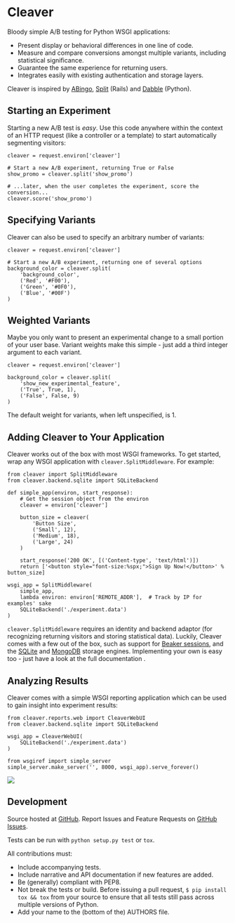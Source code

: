 # Cleaver

Bloody simple A/B testing for Python WSGI applications:

* Present display or behavioral differences in one line of code.
* Measure and compare conversions amongst multiple variants, including
  statistical significance.
* Guarantee the same experience for returning users.
* Integrates easily with existing authentication and storage layers.

Cleaver is inspired by [ABingo](<http://www.bingocardcreator.com/abingo>), [Split](<https://rubygems.org/gems/split>) (Rails) and [Dabble](<https://github.com/dcrosta/dabble>) (Python).

## Starting an Experiment

Starting a new A/B test is *easy*.  Use this code anywhere within the context
of an HTTP request (like a controller or a template) to start automatically
segmenting visitors:

    cleaver = request.environ['cleaver']
    
    # Start a new A/B experiment, returning True or False
    show_promo = cleaver.split('show_promo')
    
    # ...later, when the user completes the experiment, score the conversion...
    cleaver.score('show_promo')

## Specifying Variants

Cleaver can also be used to specify an arbitrary number of variants:

    cleaver = request.environ['cleaver']
    
    # Start a new A/B experiment, returning one of several options
    background_color = cleaver.split(
        'background_color',
        ('Red', '#F00'),
        ('Green', '#0F0'),
        ('Blue', '#00F')
    )

## Weighted Variants

Maybe you only want to present an experimental change to a small portion of
your user base.  Variant weights make this simple - just add a third integer
argument to each variant.
    
    cleaver = request.environ['cleaver']
    
    background_color = cleaver.split(
        'show_new_experimental_feature',
        ('True', True, 1),
        ('False', False, 9)
    )

The default weight for variants, when left unspecified, is 1.

## Adding Cleaver to Your Application

Cleaver works out of the box with most WSGI frameworks.  To get started, wrap
any WSGI application with ``cleaver.SplitMiddleware``.  For example:

    from cleaver import SplitMiddleware
    from cleaver.backend.sqlite import SQLiteBackend

    def simple_app(environ, start_response):
        # Get the session object from the environ
        cleaver = environ['cleaver']

        button_size = cleaver(
            'Button Size',
            ('Small', 12),
            ('Medium', 18),
            ('Large', 24)
        )

        start_response('200 OK', [('Content-type', 'text/html')])
        return ['<button style="font-size:%spx;">Sign Up Now!</button>' % button_size]

    wsgi_app = SplitMiddleware(
        simple_app,
        lambda environ: environ['REMOTE_ADDR'],  # Track by IP for examples' sake
        SQLiteBackend('./experiment.data')
    )

``cleaver.SplitMiddleware`` requires an identity and backend adaptor (for
recognizing returning visitors and storing statistical data).  Luckily, Cleaver
comes with a few out of the box, such as support for [Beaker
sessions](http://beaker.groovie.org/), and the [SQLite](http://www.sqlite.org/)
and [MongoDB](http://www.mongodb.org/) storage engines.  Implementing your own
is easy too - just have a look at the full documentation <link>.

## Analyzing Results

Cleaver comes with a simple WSGI reporting application which can be used to
gain insight into experiment results:

    from cleaver.reports.web import CleaverWebUI
    from cleaver.backend.sqlite import SQLiteBackend
    
    wsgi_app = CleaverWebUI(
        SQLiteBackend('./experiment.data')
    )
    
    from wsgiref import simple_server
    simple_server.make_server('', 8000, wsgi_app).serve_forever()

<img src="http://imgur.com/y1SUf.png" />

## Development
Source hosted at [GitHub](https://github.com/ryanpetrello/cleaver). Report
Issues and Feature Requests on [GitHub
Issues](https://github.com/ryanpetrello/cleaver/issues).

Tests can be run with ``python setup.py test`` or ``tox``.

All contributions must:

* Include accompanying tests.
* Include narrative and API documentation if new features are added.
* Be (generally) compliant with PEP8.
* Not break the tests or build. Before issuing a pull request, ``$ pip
  install tox && tox`` from your source to ensure that all tests still pass
  across multiple versions of Python.
* Add your name to the (bottom of the) AUTHORS file.

